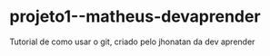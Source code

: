 # projeto1--matheus-devaprender
Tutorial de como usar o git,  criado pelo jhonatan  da dev aprender
